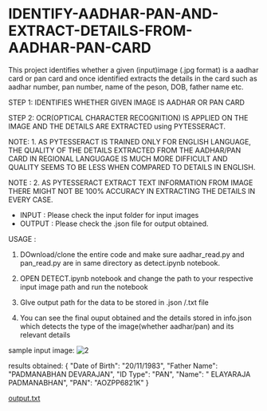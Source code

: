 # IDENTIFY-AADHAR-PAN-AND-EXTRACT-DETAILS-FROM-AADHAR-PAN-CARD

This project identifies whether a given (input)image (.jpg format) is a aadhar card or pan card and once identified extracts the details in the card such as aadhar number, pan number, name of the peson, DOB, father name etc.

STEP 1: IDENTIFIES WHETHER GIVEN IMAGE IS AADHAR OR PAN CARD

STEP 2: OCR(OPTICAL CHARACTER RECOGNITION) IS APPLIED ON THE IMAGE AND THE DETAILS ARE EXTRACTED using PYTESSERACT. 

NOTE: 1. AS PYTESSERACT IS TRAINED ONLY FOR ENGLISH LANGUAGE, THE QUALITY OF THE DETAILS EXTRACTED FROM THE AADHAR/PAN CARD IN REGIONAL LANGUGAGE IS MUCH MORE DIFFICULT AND QUALITY SEEMS TO BE LESS WHEN COMPARED TO DETAILS IN ENGLISH. 

NOTE : 2. AS PYTESSERACT EXTRACT TEXT INFORMATION FROM IMAGE THERE MIGHT NOT BE 100% ACCURACY IN EXTRACTING THE DETAILS IN EVERY CASE.

* INPUT : Please check the input folder for input images
* OUTPUT : Please check the .json file for output obtained.

USAGE : 

1. DOwnload/clone the entire code and make sure aadhar_read.py and pan_read.py are in same directory as detect.ipynb notebook.

2. OPEN DETECT.ipynb notebook and change the path to your respective input image path and run the notebook

3. GIve output path for the data to be stored in .json /.txt file 

4. You can see the final ouput obtained and the details stored in info.json which detects the type of the image(whether aadhar/pan) and its relevant details

sample input image: 
![2](https://user-images.githubusercontent.com/49371052/161949939-a22ae7a8-3162-4271-9981-9c65d0a8bea9.jpg)

results obtained:
{
    "Date of Birth": "20/11/1983",
    "Father Name": "PADMANABHAN DEVARAJAN",
    "ID Type": "PAN",
    "Name": " ELAYARAJA PADMANABHAN",
    "PAN": "AOZPP6821K"
}

[output.txt](https://github.com/sasigulipalli/IDENTIFY-AADHAR-PAN-AND-EXTRACT-DETAILS-FROM-AADHAR-PAN-CARD/files/8425836/output.txt)

